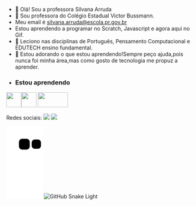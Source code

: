 - 👋 Olá! Sou a professora Silvana Arruda
- 👀 Sou professora do Colégio Estadual Victor Bussmann.
- Meu email é silvana.arruda@escola.pr.gov.br
- Estou aprendendo a programar no Scratch, Javascript e agora aqui no Gif.
- 🌱 Leciono nas disciplinas de Português, Pensamento Computacional e EDUTECH ensino fundamental.
- 💞️ Estou adorando o que estou aprendendo!Sempre peço ajuda,pois nunca foi minha área,mas como gosto de tecnologia me propuz a aprender.
- ### Estou aprendendo
<img src="https://cdn.jsdelivr.net/gh/devicons/devicon/icons/java/java-original.svg" width="40" height="40"/><img src="https://cdn.jsdelivr.net/gh/devicons/devicon/icons/linux/linux-original.svg" width="40" height="40"/>
<img src="https://img.shields.io/badge/GitHub-100000?style=for-the-badge&logo=github&logoColor=white" width="80" height="40"/>
<div>

Redes sociais:
<a href="https://youtube.com/channel/UCL8TAG1mxF8KVA2O-5wV7bQ" target="_blank"><img src="https://img.shields.io/badge/YouTube-FF0000?style=for-the-badge&logo=youtube&logoColor=white" target="_blank"></a>
<a href="https://instagram.com/silvanaarruda771" target="_blank"><img src="https://img.shields.io/badge/-Instagram-%23E4405F?style=for-the-badge&logo=instagram&logoColor=white" target="_blank"></a>

![Snake animation](https://github.com/anarru/anarru/blob/output/github-contribution-grid-snake.svg)
![GitHub Snake Light](github-snake.svg#gh-light-mode-only)
